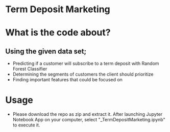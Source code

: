 # Term Deposit Marketing

# What is the code about?
## Using the given data set; 
- Predicting if a customer will subscribe to a term deposit with Random Forest Classifier
- Determining the segments of customers the client should prioritize
- Finding important features that could be focused on

# Usage
- Please download the repo as zip and extract it. After launching Jupyter Notebook App on your computer, select "_TermDepositMarketing.ipynb" to execute it.
